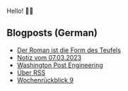 Hello! 👋🏻

## Blogposts (German)
<!-- BLOG-POST-LIST:START -->
- [Der Roman ist die Form des Teufels](https://maurice-renck.de/de/leseliste/der-roman-ist-die-form-des-teufels)
- [Notiz vom 07.03.2023](https://maurice-renck.de/de/notes/2023/1678197282)
- [Washington Post Engineering](https://maurice-renck.de/de/notes/2023/washington-post-engineering)
- [Über RSS](https://maurice-renck.de/de/notes/2023/ueber-rss)
- [Wochenrückblick 9](https://maurice-renck.de/de/blog/2023/kw9)
<!-- BLOG-POST-LIST:END -->

<!--
**mauricerenck/mauricerenck** is a ✨ _special_ ✨ repository because its `README.md` (this file) appears on your GitHub profile.

Here are some ideas to get you started:

- 🔭 I’m currently working on ...
- 🌱 I’m currently learning ...
- 👯 I’m looking to collaborate on ...
- 🤔 I’m looking for help with ...
- 💬 Ask me about ...
- 📫 How to reach me: ...
- 😄 Pronouns: ...
- ⚡ Fun fact: ...
-->
